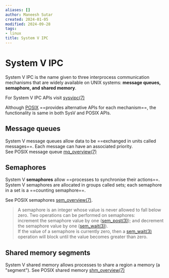 ```yaml
---
aliases: []
author: Maneesh Sutar
created: 2024-01-05
modified: 2024-09-28
tags:
- linux
title: System V IPC
---
```


# System V IPC

System V IPC is the name given to three interprocess communication mechanisms that are widely available on UNIX systems: **message queues, semaphore, and shared memory**.

For System V IPC APIs visit [sysvipc(7)](https://man7.org/linux/man-pages/man7/sysvipc.7.html)

Although [POSIX](POSIX.md) ==provides alternative APIs for each mechanism==, the functionality is same in both SysV and POSIX APIs.

## Message queues

System V message queues allow data to be ==exchanged in units called messages==. Each message can have an associated priority.  
See POSIX message queue [mq_overview(7)](https://man7.org/linux/man-pages/man7/mq_overview.7.html)

## Semaphores

System V **semaphores** allow ==processes to synchronise their actions==. System V semaphores are allocated in groups called sets; each semaphore in a set is a ==counting semaphore==.

See POSIX semaphores [sem_overview(7)](https://man7.org/linux/man-pages/man7/sem_overview.7.html).

 > 
 > A semaphore is an integer whose value is never allowed to fall below zero.  Two operations can be performed on semaphores:  
 > increment the semaphore value by one ([sem_post(3)](https://man7.org/linux/man-pages/man3/sem_post.3.html)); and decrement the semaphore value by one ([sem_wait(3)](https://man7.org/linux/man-pages/man3/sem_wait.3.html)).  
 > If the value of a semaphore is currently zero, then a [sem_wait(3)](https://man7.org/linux/man-pages/man3/sem_wait.3.html) operation will block until the value becomes greater than zero.

## Shared memory segments

System V shared memory allows processes to share a region a  memory (a "segment"). See POSIX shared memory [shm_overview(7)](https://man7.org/linux/man-pages/man7/shm_overview.7.html)
